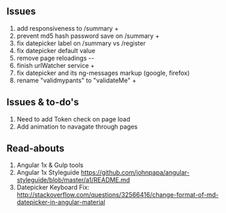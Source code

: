 ## Issues
1. add responsiveness to /summary +
2. prevent md5 hash password save on /summary +
3. fix datepicker label on /summary vs /register
4. fix datepicker default value 
5. remove page reloadings --
6. finish urlWatcher service +
7. fix datepicker and its ng-messages markup (google, firefox)
8. rename "validmypants" to "validateMe" +


## Issues & to-do's
1. Need to add Token check on page load
2. Add animation to navagate through pages
 
 
## Read-abouts
1. Angular 1x & Gulp tools
2. Angular 1x Styleguide https://github.com/johnpapa/angular-styleguide/blob/master/a1/README.md
3. Datepicker Keyboard Fix: http://stackoverflow.com/questions/32566416/change-format-of-md-datepicker-in-angular-material